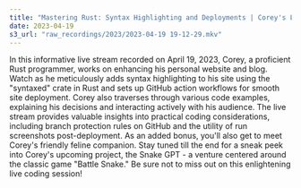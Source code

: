 ```yaml
---
title: "Mastering Rust: Syntax Highlighting and Deployments | Corey's Live Coding Session"
date: 2023-04-19
s3_url: "raw_recordings/2023/2023-04-19 19-12-29.mkv"
---
```


In this informative live stream recorded on April 19, 2023, Corey, a proficient Rust programmer, works on enhancing his personal website and blog. Watch as he meticulously adds syntax highlighting to his site using the "syntaxed" crate in Rust and sets up GitHub action workflows for smooth site deployment. Corey also traverses through various code examples, explaining his decisions and interacting actively with his audience. The live stream provides valuable insights into practical coding considerations, including branch protection rules on GitHub and the utility of run screenshots post-deployment. As an added bonus, you'll also get to meet Corey's friendly feline companion. Stay tuned till the end for a sneak peek into Corey's upcoming project, the Snake GPT - a venture centered around the classic game "Battle Snake." Be sure not to miss out on this enlightening live coding session!
